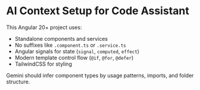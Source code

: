 # AI Context Setup for Code Assistant

This Angular 20+ project uses:

- Standalone components and services
- No suffixes like `.component.ts` or `.service.ts`
- Angular signals for state (`signal`, `computed`, `effect`)
- Modern template control flow (`@if`, `@for`, `@defer`)
- TailwindCSS for styling

Gemini should infer component types by usage patterns, imports, and folder structure.
